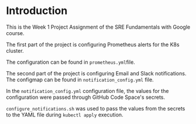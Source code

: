 # Introduction

This is the Week 1 Project Assignment of the SRE Fundamentals with Google course. 

The first part of the project is configuring Prometheus alerts for the K8s cluster. 

The configuration can be found in `prometheus.yml`file. 

The second part of the project is configuring Email and Slack notifications. The configmap can be found in `notification_config.yml` file. 

In the `notification_config.yml` configuration file, the values for the configuration were passed through GitHub Code Space's secrets. 

`configure_notifications.sh` was used to pass the values from the secrets to the YAML file during `kubectl apply` execution. 